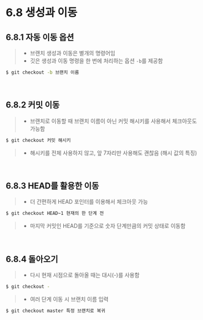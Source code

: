 <h1>6.8 생성과 이동</h1>
<h2>6.8.1 자동 이동 옵션</h2>

> - 브랜치 생성과 이동은 별개의 명령어임
> - 깃은 생성과 이동 명령을 한 번에 처리하는 옵션 `-b`를 제공함
```bash
$ git checkout -b 브랜치 이름
```

<br>
<h2>6.8.2 커밋 이동</h2>

> - 브랜치로 이동할 때 브랜치 이름이 아닌 커밋 해시키를 사용해서 체크아웃도 가능함
```bash
$ git checkout 커밋 해시키
```
> - 해시키를 전체 사용하지 않고, 앞 7자리만 사용해도 괜찮음 (해시 값의 특징)

<br>
<h2>6.8.3 HEAD를 활용한 이동</h2>

> - 더 간편하게 HEAD 포인터를 이용해서 체크아웃 가능
```bash
$ git checkout HEAD~1 현재의 한 단계 전
```
> - 마지막 커밋인 HEAD를 기준으로 숫자 단계만큼의 커밋 상태로 이동함

<br>
<h2>6.8.4 돌아오기</h2>

> - 다시 현재 시점으로 돌아올 때는 대시(-)를 사용함
```bash
$ git checkout -
```
> - 여러 단계 이동 시 브랜치 이름 입력
```bash
$ git checkout master 특정 브랜치로 복귀
```